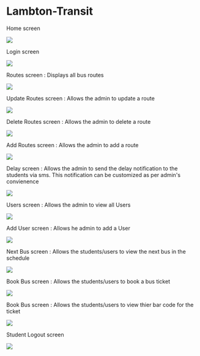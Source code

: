 # Lambton-Transit
<p>Home screen</p>
<img src="screenshots/TransitHome.png" />
<p>Login screen</p>
<img src="screenshots/Login.png" />
<p>Routes screen : Displays all bus routes</p>
<img src="screenshots/Routes.png" />
<p>Update Routes screen : Allows the admin to update a route</p>
<img src="screenshots/UpdateRoute.png" />
<p>Delete Routes screen : Allows the admin to delete a route</p>
<img src="screenshots/DeleteRoute.png" />
<p>Add Routes screen : Allows the admin to add a route</p>
<img src="screenshots/AddRoute.png" />
<p>Delay screen : Allows the admin to send the delay notification to the students via sms. This notification can be customized as per admin's convienence</p>
<img src="screenshots/Delay.png" />
<p>Users screen : Allows the admin to view all Users</p>
<img src="screenshots/AllUsers.png" />
<p>Add User screen : Allows he admin to add a User</p>
<img src="screenshots/AddUser.png" />

<p>Next Bus screen : Allows the students/users to view the next bus in the schedule</p>
<img src="screenshots/NextBus.png" />
<p>Book Bus screen : Allows the students/users to book a bus ticket</p>
<img src="screenshots/BookTicket1.png" />
<p>Book Bus screen : Allows the students/users to view thier bar code for the ticket</p>
<img src="screenshots/BookTicket2.png" />

<p>Student Logout screen</p>
<img src="screenshots/Student_Logout.png" />
